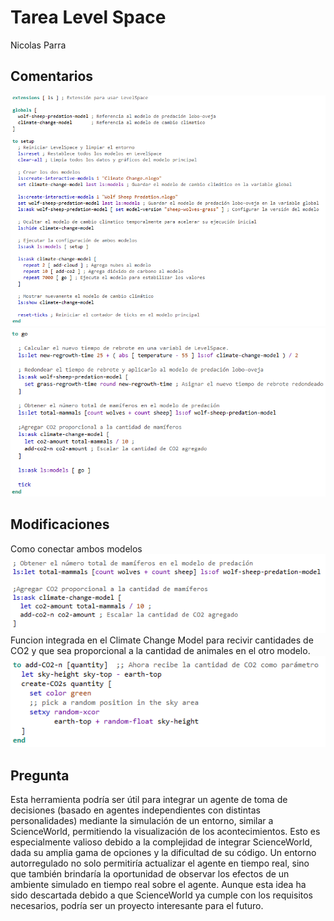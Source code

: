 # Tarea Level Space
Nicolas Parra
## Comentarios
![alt text](image-1.png)
![alt text](image-2.png)
## Modificaciones
Como conectar ambos modelos\
![alt text](image.png)\
Funcion integrada en el Climate Change Model para recivir cantidades de CO2 y que sea proporcional a la cantidad de animales en el otro modelo.
![alt text](image-3.png)
## Pregunta 
Esta herramienta podría ser útil para integrar un agente de toma de decisiones (basado en agentes independientes con distintas personalidades) mediante la simulación de un entorno, similar a ScienceWorld, permitiendo la visualización de los acontecimientos. Esto es especialmente valioso debido a la complejidad de integrar ScienceWorld, dada su amplia gama de opciones y la dificultad de su código. Un entorno autorregulado no solo permitiría actualizar el agente en tiempo real, sino que también brindaría la oportunidad de observar los efectos de un ambiente simulado en tiempo real sobre el agente. Aunque esta idea ha sido descartada debido a que ScienceWorld ya cumple con los requisitos necesarios, podría ser un proyecto interesante para el futuro.